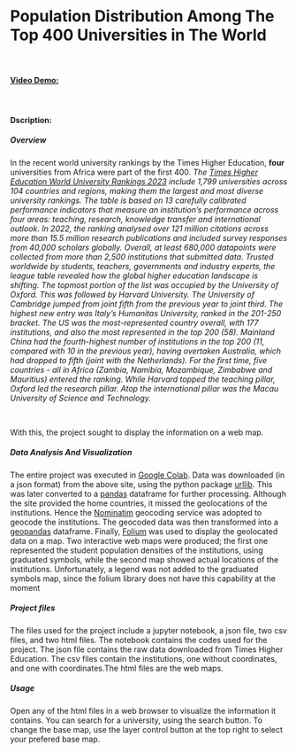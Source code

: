 <!DOCTYPE html>
<html lang="eng">
    <head>
        <link rel="stylesheet" href="style.css">
    </head>
    <body>
        <h1>Population Distribution Among The Top 400 Universities in The World</h1>
        &#160;
        <h4><a  href="https://youtu.be/fhEnYUDsYd0 ">Video Demo:</a></h4>
        &#160;
        <h4>Dscription:</h4>
        <h5><b>Overview</b></h5>
            <p>
                In the recent world university rankings by the Times Higher Education, <b>four</b> universities from Africa were part of the first 400.
                <cite>The <a href="https://www.timeshighereducation.com/world-university-rankings/2023/world-ranking">Times Higher Education World University Rankings 2023</a> include 1,799 universities across 104 countries and regions, making them the largest and most diverse university rankings.
                The table is based on 13 carefully calibrated performance indicators that measure an institution’s performance across four areas: teaching, research, knowledge transfer and international outlook.
                In 2022, the ranking analysed over 121 million citations across more than 15.5 million research publications and included survey responses from 40,000 scholars globally. Overall, at least 680,000 datapoints were collected from more than 2,500 institutions that submitted data.
                Trusted worldwide by students, teachers, governments and industry experts, the league table revealed how the global higher education landscape is shifting.
                The topmost portion of the list was occupied by the University of Oxford. This was followed by Harvard University. The University of Cambridge jumped from joint fifth from the previous year to joint third.
                The highest new entry was Italy’s Humanitas University, ranked in the 201-250 bracket.
                The US was the most-represented country overall, with 177 institutions, and also the most represented in the top 200 (58).
                Mainland China had the fourth-highest number of institutions in the top 200 (11, compared with 10 in the previous year), having overtaken Australia, which had dropped to fifth (joint with the Netherlands).
                For the first time, five countries - all in Africa (Zambia, Namibia, Mozambique, Zimbabwe and Mauritius) entered the ranking. While Harvard topped the teaching pillar, Oxford led the research pillar.
                Atop the international pillar was the Macau University of Science and Technology.</cite>
            </p>
                &#160;
            <p>With this, the project sought to display the information on a web map.</p>
        <h5><b>Data Analysis And Visualization</b></h5>
            <p>
                The entire project was executed in <a href="https://colab.research.google.com/">Google Colab</a>.
                Data was downloaded (in a json format) from the above site, using the python package <a href="https://docs.python.org/3/library/urllib.html">urllib</a>. This was later converted to a <a href="https://pandas.pydata.org/">pandas</a> dataframe for further processing. Although the site provided the home countries, it missed the geolocations of the institutions. Hence the <a href="https://nominatim.org/">Nominatim</a> geocoding service was adopted to geocode the institutions. The geocoded data was then transformed into a <a href="https://geopandas.org/en/stable/">geopandas</a> dataframe. Finally, <a href="https://python-visualization.github.io/folium/">Folium</a> was used to display the geolocated data on a map. Two interactive web maps were produced; the first one represented the student population densities of the institutions, using graduated symbols, while the second map showed actual locations of the institutions. Unfortunately, a legend was not added to the graduated symbols map, since the folium library does not have this capability at the moment
            </p>
        <h5><b>Project files</b></h5>
            <p>
            The files used for the project include a jupyter notebook, a json file, two csv files, and two html files.
            The notebook contains the codes used for the project. The json file contains the raw data downloaded from Times Higher Education. The csv files contain the institutions, one without coordinates, and one with coordinates.The html files are the web maps.
            </p>
        <h5><b>Usage</b></h5>
            <p>
            Open any of the html files in a web browser to visualize the information it contains. You can search for a university, using the search button. To change the base map, use the layer control button at the top right to select your prefered base map.
            </p>
    </body>
</html>
